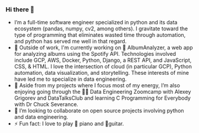 ### Hi there 👋

- I’m a full-time software engineer specialized in python and its data ecosystem (pandas, numpy, cv2, among others). I gravitate toward the type of programming that eliminates wasted time through automation, and python has served me well in that regard.
- 🔭 Outside of work, I'm currently working on 🎵 AlbumAnalyzer, a web app for analyzing albums using the Spotify API. Technologies involved include GCP, AWS, Docker, Python, Django, a REST API, and JavaScript, CSS, & HTML. I love the intersection of cloud (in particular GCP), Python automation, data visualization, and storytelling. These interests of mine have led me to specialize in data engineering.
- 🌱 Aside from my projects where I focus most of my energy, I’m also enjoying going through the 👷‍♂️ Data Engineering Zoomcamp with Alexey Grigorev and DataTalksClub and learning C Programming for Everybody with Dr Chuck Severance.
- 👯 I’m looking to collaborate on open source projects involving python and data engineering.
- ⚡ Fun fact: I love to play 🎹 piano and 🎸guitar.
<!--
**tellessa/tellessa** is a ✨ _special_ ✨ repository because its `README.md` (this file) appears on your GitHub profile.
